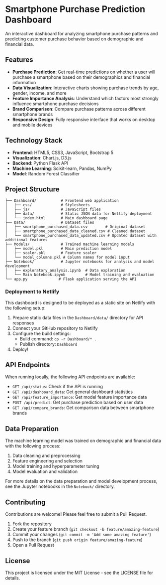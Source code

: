 # Smartphone Purchase Prediction Dashboard

An interactive dashboard for analyzing smartphone purchase patterns and predicting customer purchase behavior based on demographic and financial data.

## Features

- **Purchase Prediction**: Get real-time predictions on whether a user will purchase a smartphone based on their demographics and financial information
- **Data Visualization**: Interactive charts showing purchase trends by age, gender, income, and more
- **Feature Importance Analysis**: Understand which factors most strongly influence smartphone purchase decisions
- **Brand Comparison**: Compare purchase patterns across different smartphone brands
- **Responsive Design**: Fully responsive interface that works on desktop and mobile devices

## Technology Stack

- **Frontend**: HTML5, CSS3, JavaScript, Bootstrap 5
- **Visualization**: Chart.js, D3.js
- **Backend**: Python Flask API
- **Machine Learning**: Scikit-learn, Pandas, NumPy
- **Model**: Random Forest Classifier

## Project Structure

```
├── Dashboard/           # Frontend web application
│   ├── css/             # Stylesheets
│   ├── js/              # JavaScript files
│   ├── data/            # Static JSON data for Netlify deployment
│   └── index.html       # Main dashboard page
├── Data/                # Dataset files
│   ├── smartphone_purchased_data.csv        # Original dataset
│   ├── smartphone_purchased_data_cleaned.csv # Cleaned dataset
│   └── smartphone_purchased_data_updated.csv # Updated dataset with additional features
├── Models/              # Trained machine learning models
│   ├── model.pkl        # Main prediction model
│   ├── scaler.pkl       # Feature scaler
│   └── model_columns.pkl # Column names for model input
├── Notebook/            # Jupyter notebooks for analysis and model development
│   ├── exploratory_analysis.ipynb  # Data exploration
│   └── Main Notebook.ipynb         # Model training and evaluation
└── app.py              # Flask application serving the API
```

### Deployment to Netlify

This dashboard is designed to be deployed as a static site on Netlify with the following setup:

1. Prepare static data files in the `Dashboard/data/` directory for API responses
2. Connect your GitHub repository to Netlify
3. Configure the build settings:
   - Build command: `cp -r Dashboard/* .`
   - Publish directory: `Dashboard`
4. Deploy!

## API Endpoints

When running locally, the following API endpoints are available:

- `GET /api/status`: Check if the API is running
- `GET /api/dashboard_data`: Get general dashboard statistics
- `GET /api/feature_importance`: Get model feature importance data
- `POST /api/predict`: Get purchase prediction based on user data
- `GET /api/compare_brands`: Get comparison data between smartphone brands

## Data Preparation

The machine learning model was trained on demographic and financial data with the following process:

1. Data cleaning and preprocessing
2. Feature engineering and selection
3. Model training and hyperparameter tuning
4. Model evaluation and validation

For more details on the data preparation and model development process, see the Jupyter notebooks in the `Notebook/` directory.

## Contributing

Contributions are welcome! Please feel free to submit a Pull Request.

1. Fork the repository
2. Create your feature branch (`git checkout -b feature/amazing-feature`)
3. Commit your changes (`git commit -m 'Add some amazing feature'`)
4. Push to the branch (`git push origin feature/amazing-feature`)
5. Open a Pull Request

## License

This project is licensed under the MIT License - see the LICENSE file for details.

